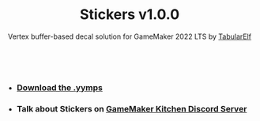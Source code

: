 <h1 align="center">Stickers v1.0.0</h1>
<p align="center">Vertex buffer-based decal solution for GameMaker 2022 LTS by <a href="https://www.tabularelf.com" target="_blank">TabularElf</a></p>

&nbsp;

&nbsp;

- ### [Download the .yymps](https://github.com/tabularelf/Stickers/releases/)
- ### Talk about Stickers on [GameMaker Kitchen Discord Server](https://discord.gg/8krYCqr)